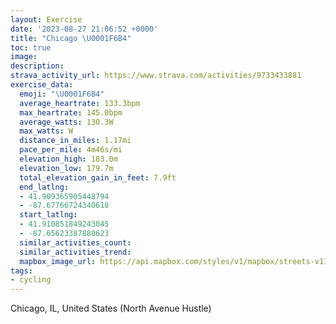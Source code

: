 ```yaml
---
layout: Exercise
date: '2023-08-27 21:06:52 +0000'
title: "Chicago \U0001F6B4"
toc: true
image:
description:
strava_activity_url: https://www.strava.com/activities/9733433881
exercise_data:
  emoji: "\U0001F6B4"
  average_heartrate: 133.3bpm
  max_heartrate: 145.0bpm
  average_watts: 130.3W
  max_watts: W
  distance_in_miles: 1.17mi
  pace_per_mile: 4m46s/mi
  elevation_high: 183.0m
  elevation_low: 179.7m
  total_elevation_gain_in_feet: 7.9ft
  end_latlng:
  - 41.909365905448794
  - -87.67766724340618
  start_latlng:
  - 41.910851849243045
  - -87.65623387880623
  similar_activities_count:
  similar_activities_trend:
  mapbox_image_url: https://api.mapbox.com/styles/v1/mapbox/streets-v11/static/path-5+787af2-1.0(uux~F%7C%7C_vODzFBhIFzAFdJGdCLtLF%7COBxBBzKDtEFxT%40LRX%5EBLF),pin-s-s+e5b22e(-87.65919,41.91083),pin-s-f+89ae00(-87.67740999999998,41.91017999999999)/auto/800x800?access_token=pk.eyJ1Ijoiam9zaGJlY2ttYW4iLCJhIjoiY205eWR2aDd1MWZ6djJrbXc4a3M0bWZleiJ9.XiG9OWkNcZk2QzjJbxLB4A
tags:
- cycling
---
```




Chicago, IL, United States (North Avenue Hustle)
